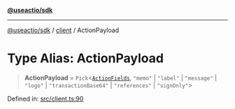 [**@useactio/sdk**](../../README.md)

***

[@useactio/sdk](../../modules.md) / [client](../README.md) / ActionPayload

# Type Alias: ActionPayload

> **ActionPayload** = `Pick`\<[`ActionFields`](../interfaces/ActionFields.md), `"memo"` \| `"label"` \| `"message"` \| `"logo"` \| `"transactionBase64"` \| `"references"` \| `"signOnly"`\>

Defined in: [src/client.ts:90](https://github.com/useactio/sdk/blob/05c3f60504530bc924eb1866a55e5825e99fa486/src/client.ts#L90)
